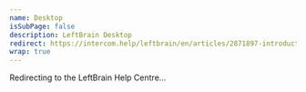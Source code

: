 ```yaml
---
name: Desktop
isSubPage: false
description: LeftBrain Desktop
redirect: https://intercom.help/leftbrain/en/articles/2871897-introduction-to-leftbrain-messenger
wrap: true
---
```

Redirecting to the LeftBrain Help Centre...